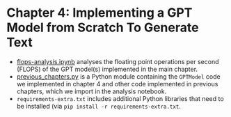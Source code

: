 # Chapter 4: Implementing a GPT Model from Scratch To Generate Text

- [flops-analysis.ipynb](flops-analysis.ipynb) analyses the floating point operations per second (FLOPS) of the GPT model(s) implemented in the main chapter.
- [previous_chapters.py](previous_chapters.py) is a Python module containing the `GPTModel` code we implemented in chapter 4 and other code implemented in previous chapters, which we import in the analysis notebook.
- `requirements-extra.txt` includes additional Python libraries that need to be installed (via `pip install -r requirements-extra.txt`.
